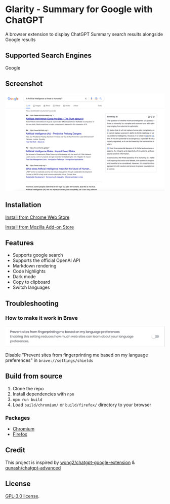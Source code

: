 # Glarity - Summary for Google with ChatGPT

A browser extension to display ChatGPT Summary search results alongside Google results

## Supported Search Engines

Google

## Screenshot

![Screenshot](screenshots/extension.png?raw=true)

## Installation

[Install from Chrome Web Store](https://chrome.google.com/webstore/detail/summary-for-google-with-c/cmnlolelipjlhfkhpohphpedmkfbobjc)

[Install from Mozilla Add-on Store](https://addons.mozilla.org/zh-CN/firefox/addon/glarity/)

## Features

- Supports google search
- Supports the official OpenAI API
- Markdown rendering
- Code highlights
- Dark mode
- Copy to clipboard
- Switch languages

## Troubleshooting

### How to make it work in Brave

![Screenshot](screenshots/brave.png?raw=true)

Disable "Prevent sites from fingerprinting me based on my language preferences" in `brave://settings/shields`

## Build from source

1. Clone the repo
2. Install dependencies with `npm`
3. `npm run build`
4. Load `build/chromium/` or `build/firefox/` directory to your browser

### Packages

- [Chromium](packages/Summary%20for%20Google%20with%20ChatGPT-chromium.zip)
- [Firefox](packages/Summary%20for%20Google%20with%20ChatGPT-firefox.zip)

## Credit

This project is inspired by [wong2/chatgpt-google-extension](https://github.com/wong2/chatgpt-google-extension) & [qunash/chatgpt-advanced](https://github.com/qunash/chatgpt-advanced)

## License

[GPL-3.0 license](LICENSE).
